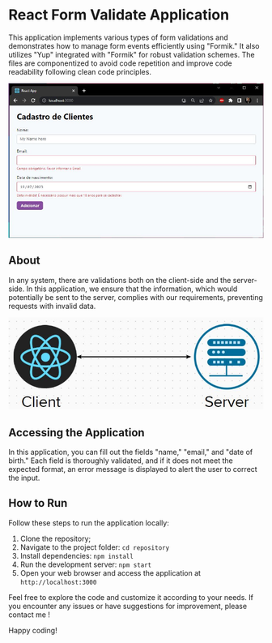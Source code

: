 # React Form Validate Application

This application implements various types of form validations and demonstrates how to manage form events efficiently using "Formik." It also utilizes "Yup" integrated with "Formik" for robust validation schemes. The files are componentized to avoid code repetition and improve code readability following clean code principles.

![application](application-form.JPG)

## About

In any system, there are validations both on the client-side and the server-side. In this application, we ensure that the information, which would potentially be sent to the server, complies with our requirements, preventing requests with invalid data.

![image01](validacoes.JPG)


## Accessing the Application

In this application, you can fill out the fields "name," "email," and "date of birth." Each field is thoroughly validated, and if it does not meet the expected format, an error message is displayed to alert the user to correct the input.

## How to Run

Follow these steps to run the application locally:

1. Clone the repository;
2. Navigate to the project folder: `cd repository`
3. Install dependencies: `npm install`
4. Run the development server: `npm start`
5. Open your web browser and access the application at `http://localhost:3000`

Feel free to explore the code and customize it according to your needs. If you encounter any issues or have suggestions for improvement, please contact me !

Happy coding!

